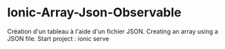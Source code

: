 # Ionic-Array-Json-Observable
Création d'un tableau à l'aide d'un fichier JSON.  Creating an array using a JSON file.
Start project : ionic serve
